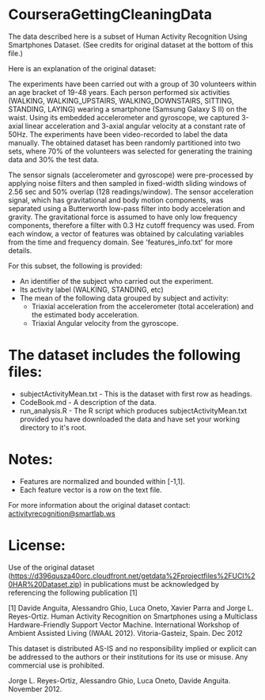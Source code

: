 # CourseraGettingCleaningData
The data described here is a subset of Human Activity Recognition Using Smartphones Dataset. (See credits for original dataset at the bottom of this file.)

Here is an explanation of the original dataset:

The experiments have been carried out with a group of 30 volunteers within an age bracket of 19-48 years. Each person performed six activities (WALKING, WALKING_UPSTAIRS, WALKING_DOWNSTAIRS, SITTING, STANDING, LAYING) wearing a smartphone (Samsung Galaxy S II) on the waist. Using its embedded accelerometer and gyroscope, we captured 3-axial linear acceleration and 3-axial angular velocity at a constant rate of 50Hz. The experiments have been video-recorded to label the data manually. The obtained dataset has been randomly partitioned into two sets, where 70% of the volunteers was selected for generating the training data and 30% the test data. 

The sensor signals (accelerometer and gyroscope) were pre-processed by applying noise filters and then sampled in fixed-width sliding windows of 2.56 sec and 50% overlap (128 readings/window). The sensor acceleration signal, which has gravitational and body motion components, was separated using a Butterworth low-pass filter into body acceleration and gravity. The gravitational force is assumed to have only low frequency components, therefore a filter with 0.3 Hz cutoff frequency was used. From each window, a vector of features was obtained by calculating variables from the time and frequency domain. See 'features_info.txt' for more details. 


For this subset, the following is provided:

- An identifier of the subject who carried out the experiment.
- Its activity label (WALKING, STANDING, etc)
- The mean of the following data grouped by subject and activity:
	- Triaxial acceleration from the accelerometer (total acceleration) and the estimated body 
	acceleration.
	- Triaxial Angular velocity from the gyroscope. 


The dataset includes the following files:
=========================================

- subjectActivityMean.txt - This is the dataset with first row as headings.
- CodeBook.md - A description of the data.
- run_analysis.R - The R script which produces subjectActivityMean.txt provided you have downloaded the data and have set your working directory to it's root.


Notes: 
======
- Features are normalized and bounded within [-1,1].
- Each feature vector is a row on the text file.

For more information about the original dataset contact: activityrecognition@smartlab.ws

License:
========
Use of the original dataset (https://d396qusza40orc.cloudfront.net/getdata%2Fprojectfiles%2FUCI%20HAR%20Dataset.zip) in publications must be acknowledged by referencing the following publication [1] 

[1] Davide Anguita, Alessandro Ghio, Luca Oneto, Xavier Parra and Jorge L. Reyes-Ortiz. Human Activity Recognition on Smartphones using a Multiclass Hardware-Friendly Support Vector Machine. International Workshop of Ambient Assisted Living (IWAAL 2012). Vitoria-Gasteiz, Spain. Dec 2012

This dataset is distributed AS-IS and no responsibility implied or explicit can be addressed to the authors or their institutions for its use or misuse. Any commercial use is prohibited.

Jorge L. Reyes-Ortiz, Alessandro Ghio, Luca Oneto, Davide Anguita. November 2012.
